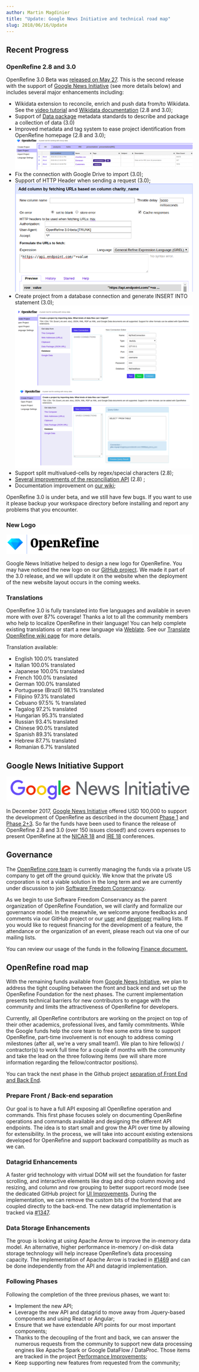 ```yaml
---
author: Martin Magdinier
title: "Update: Google News Initiative and technical road map"
slug: 2018/06/16/Update
---
```


## Recent Progress

### OpenRefine 2.8 and 3.0

OpenRefine 3.0 Beta was [released on May 27](https://github.com/OpenRefine/OpenRefine/releases/tag/3.0-beta). This is the second release with the support of [Google News Initiative](https://newsinitiative.withgoogle.com/) (see more details below) and includes several major enhancements including: 

* Wikidata extension to reconcile, enrich and push data from/to Wikidata. See the [video tutorial](https://www.wikidata.org/wiki/Wikidata:Tools/OpenRefine/Editing/Tutorials/Video) and [Wikidata documentation](https://www.wikidata.org/wiki/Wikidata:Tools/OpenRefine) (2.8 and 3.0);
* Support of [Data package](https://frictionlessdata.io/data-packages/) metadata standards to describe and package a collection of data (3.0)
* Improved metadata and tag system to ease project identification from OpenRefine homepage (2.8 and 3.0);
[![](/img/2018-06-Update/metadata.png)](/img/2018-06-Update/metadata.png)
* Fix the connection with Google Drive to import (3.0);
* Support of HTTP Header when sending a request (3.0);
[![](/img/2018-06-Update/header.png)](/img/2018-06-Update/header.png)
* Create project from a database connection and generate INSERT INTO statement (3.0);
[![](/img/2018-06-Update/db.png)](/img/2018-06-Update/db.png)
* Support split multivalued-cells by regex/special characters (2.8);
* [Several improvements of the reconciliation API](https://github.com/OpenRefine/OpenRefine/issues?q=milestone%3A2.8+reconciliation+label%3Areconciliation) (2.8) ;
* Documentation improvement on [our wiki](https://github.com/OpenRefine/OpenRefine/wiki);

OpenRefine 3.0 is under beta, and we still have few bugs. If you want to use it please backup your workspace directory before installing and report any problems that you encounter.

### New Logo

[![](/img/2018-06-Update/new-open-refine-512px.png)](/img/2018-06-Update/new-open-refine-512px.png)

Google News Initiative helped to design a new logo for OpenRefine. You may have noticed the new logo on our [GitHub project](https://github.com/OpenRefine/OpenRefine). We made it part of the 3.0 release, and we will update it on the website when the deployment of the new website layout occurs in the coming weeks. 


### Translations

OpenRefine 3.0 is fully translated into five languages and available in seven more with over 87% coverage! Thanks a lot to all the community members who help to localize OpenRefine in their language! You can help complete existing translations or start a new language via [Weblate](https://hosted.weblate.org/projects/openrefine/translations/). See our [Translate OpenRefine wiki page](https://github.com/OpenRefine/OpenRefine/wiki/Translate-OpenRefine) for more details. 

Translation available: 
* English 100.0% translated
* Italian 100.0% translated
* Japanese 100.0% translated 
* French 100.0% translated 
* German 100.0% translated 
* Portuguese (Brazil) 98.1% translated 
* Filipino 97.3% translated 
* Cebuano 97.5% % translated
* Tagalog 97.2% translated 
* Hungarian 95.3% translated 
* Russian 93.4% translated 
* Chinese 90.0% translated 
* Spanish 89.3% translated
* Hebrew 87.7% translated 
* Romanian 6.7% translated

## Google News Initiative Support

[![](/img/2018-06-Update/GoogleNewsInitiative.png)](/img/2018-06-Update/GoogleNewsInitiative.png)

In December 2017, [Google News Initiative](https://newsinitiative.withgoogle.com/about) offered USD 100,000 to support the development of OpenRefine as described in the document [Phase 1](https://docs.google.com/document/d/1UwoT1nFk9zwqSlH8rmqKPmiLS2Liw7-KM5HTKD2VVi8/edit#heading=h.z6ne0og04bp5) and [Phase 2+3](https://docs.google.com/document/d/1lK3LT9Llwxqv4NFSQO33UX-P3vD1MzYefv6YCtf6HHk/edit#heading=h.z6ne0og04bp5). So far the funds have been used to finance the release of OpenRefine 2.8 and 3.0 (over 150 issues closed!) and covers expenses to present OpenRefine at the [NICAR 18](https://www.ire.org/conferences/nicar18/) and [IRE 18](https://ire.org/conferences/ire-2018/) conferences.

## Governance

The [OpenRefine core team](https://github.com/orgs/OpenRefine/people) is currently managing the funds via a private US company to get off the ground quickly. We know that the private US corporation is not a viable solution in the long term and we are currently under discussion to join [Software Freedom Conservancy](https://sfconservancy.org/).

As we begin to use Software Freedom Conservancy as the parent organization of OpenRefine Foundation, we will clarify and formalize our governance model. In the meanwhile, we welcome anyone feedbacks and comments via our GitHub project or our [user](https://groups.google.com/forum/#!forum/openrefine) and [developer](https://groups.google.com/forum/#!forum/openrefine-dev) mailing lists. If you would like to request financing for the development of a feature, the attendance or the organization of an event, please reach out via one of our mailing lists.

You can review our usage of the funds in the following [Finance document.](https://docs.google.com/spreadsheets/d/17hldPOw8W_TGM2DuKWbkFX-rexkQiE5esluZ8buadao/)


## OpenRefine road map

With the remaining funds available from [Google News Initiative](https://newsinitiative.withgoogle.com/), we plan to address the tight coupling between the front and back end and set up the OpenRefine Foundation for the next phases. The current implementation presents technical barriers for new contributors to engage with the community and limits the attractiveness of OpenRefine for developers. 

Currently, all OpenRefine contributors are working on the project on top of their other academics, professional lives, and family commitments. While the Google funds help the core team to free some extra time to support OpenRefine, part-time involvement is not enough to address coming milestones (after all, we're a very small team!). We plan to hire fellow(s) / contractor(s) to work full time for a couple of months with the community and take the lead on the three following items (we will share more information regarding the fellow/contractor positions). 

You can track the next phase in the Github project [separation of Front End and Back End](https://github.com/OpenRefine/OpenRefine/projects/5).

### Prepare Front / Back-end separation

Our goal is to have a full API exposing all OpenRefine operation and commands. This first phase focuses solely on documenting OpenRefine operations and commands available and designing the different API endpoints. The idea is to start small and grow the API over time by allowing for extensibility. In the process, we will take into account existing extensions developed for OpenRefine and support backward compatibility as much as we can.

### Datagrid Enhancements
A faster grid technology with virtual DOM will set the foundation for faster scrolling, and interactive elements like drag and drop column moving and resizing, and column and row grouping to better support record mode (see the dedicated GitHub project for [UI Improvements](https://github.com/OpenRefine/OpenRefine/projects/2). During the implementation, we can remove the custom bits of the frontend that are coupled directly to the back-end. The new datagrid implementation is tracked via [#1347](https://github.com/OpenRefine/OpenRefine/issues/1347).

### Data Storage Enhancements

The group is looking at using Apache Arrow to improve the in-memory data model. An alternative, higher performance in-memory / on-disk data storage technology will help increase OpenRefine’s data processing capacity. The implementation of Apache Arrow is tracked in [#1469](https://github.com/OpenRefine/OpenRefine/issues/1469) and can be done independently from the API and datagrid implementation. 


### Following Phases

Following the completion of the three previous phases, we want to: 
* Implement the new API;
* Leverage the new API and datagrid to move away from Jquery-based components and using React or Angular;
* Ensure that we have extendable API points for our most important components;
* Thanks to the decoupling of the front and back, we can answer the numerous requests from the community to support new data processing engines like Apache Spark or Google DataFlow / DataProc. Those items are tracked in the project [Performance Improvements](https://github.com/OpenRefine/OpenRefine/projects/1);
* Keep supporting new features from requested from the community;

